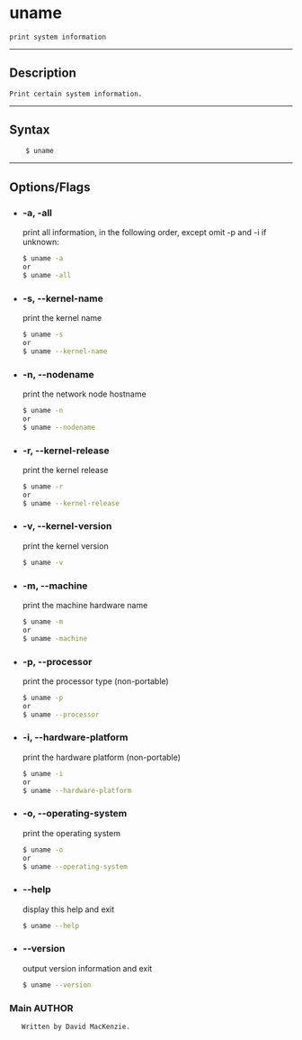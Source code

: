# uname
    print system information

---

## Description
    Print certain system information.

---

## Syntax
```bash
    $ uname
```

---

## Options/Flags
- ###  -a, -all
    print all information, in the following order, except omit -p and -i if unknown:
    ```bash
    $ uname -a
    or
    $ uname -all
    ```
- ### -s, --kernel-name
    print the kernel name
    ```bash
    $ uname -s
    or
    $ uname --kernel-name
    ```
- ### -n, --nodename
    print the network node hostname
    ```bash
    $ uname -n
    or
    $ uname --nodename
    ```
- ### -r, --kernel-release
    print the kernel release
    ```bash
    $ uname -r
    or 
    $ uname --kernel-release
    ```
- ### -v, --kernel-version
    print the kernel version
    ```bash
    $ uname -v
    ```
- ### -m, --machine
    print the machine hardware name
    ```bash
    $ uname -m
    or 
    $ uname -machine
    ```

- ### -p, --processor
    print the processor type (non-portable)
    ```bash
    $ uname -p
    or
    $ uname --processor
    ```
- ### -i, --hardware-platform
    print the hardware platform (non-portable)
    ```bash
    $ uname -i
    or 
    $ uname --hardware-platform
    ```
- ### -o, --operating-system
    print the operating system
    ```bash
    $ uname -o
    or 
    $ uname --operating-system
    ```
- ### --help 
    display this help and exit
    ```bash
    $ uname --help
    ```
- ### --version
    output version information and exit
    ```bash
    $ uname --version
    ```
### Main AUTHOR
       Written by David MacKenzie.

